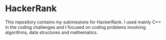 # HackerRank
This repository contains my submissions for HackerRank. I used mainly C++ in the coding challenges and I focused on coding problems involving algorithms, data structures and mathematics.
